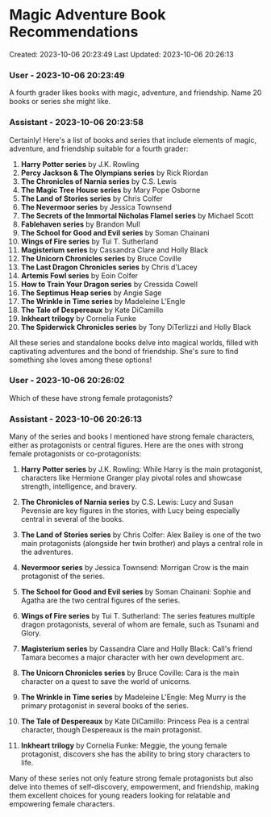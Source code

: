 # Magic Adventure Book Recommendations

Created: 2023-10-06 20:23:49
Last Updated: 2023-10-06 20:26:13

### User - 2023-10-06 20:23:49

A fourth grader likes books with magic, adventure, and friendship. Name 20 books or series she might like. 

### Assistant - 2023-10-06 20:23:58

Certainly! Here's a list of books and series that include elements of magic, adventure, and friendship suitable for a fourth grader:

1. **Harry Potter series** by J.K. Rowling
2. **Percy Jackson & The Olympians series** by Rick Riordan
3. **The Chronicles of Narnia series** by C.S. Lewis
4. **The Magic Tree House series** by Mary Pope Osborne
5. **The Land of Stories series** by Chris Colfer
6. **The Nevermoor series** by Jessica Townsend
7. **The Secrets of the Immortal Nicholas Flamel series** by Michael Scott
8. **Fablehaven series** by Brandon Mull
9. **The School for Good and Evil series** by Soman Chainani
10. **Wings of Fire series** by Tui T. Sutherland
11. **Magisterium series** by Cassandra Clare and Holly Black
12. **The Unicorn Chronicles series** by Bruce Coville
13. **The Last Dragon Chronicles series** by Chris d'Lacey
14. **Artemis Fowl series** by Eoin Colfer
15. **How to Train Your Dragon series** by Cressida Cowell
16. **The Septimus Heap series** by Angie Sage
17. **The Wrinkle in Time series** by Madeleine L'Engle
18. **The Tale of Despereaux** by Kate DiCamillo
19. **Inkheart trilogy** by Cornelia Funke
20. **The Spiderwick Chronicles series** by Tony DiTerlizzi and Holly Black

All these series and standalone books delve into magical worlds, filled with captivating adventures and the bond of friendship. She's sure to find something she loves among these options!

### User - 2023-10-06 20:26:02

Which of these have strong female protagonists? 

### Assistant - 2023-10-06 20:26:13

Many of the series and books I mentioned have strong female characters, either as protagonists or central figures. Here are the ones with strong female protagonists or co-protagonists:

1. **Harry Potter series** by J.K. Rowling: While Harry is the main protagonist, characters like Hermione Granger play pivotal roles and showcase strength, intelligence, and bravery.
  
2. **The Chronicles of Narnia series** by C.S. Lewis: Lucy and Susan Pevensie are key figures in the stories, with Lucy being especially central in several of the books.
  
3. **The Land of Stories series** by Chris Colfer: Alex Bailey is one of the two main protagonists (alongside her twin brother) and plays a central role in the adventures.
  
4. **Nevermoor series** by Jessica Townsend: Morrigan Crow is the main protagonist of the series.
  
5. **The School for Good and Evil series** by Soman Chainani: Sophie and Agatha are the two central figures of the series.
  
6. **Wings of Fire series** by Tui T. Sutherland: The series features multiple dragon protagonists, several of whom are female, such as Tsunami and Glory.
  
7. **Magisterium series** by Cassandra Clare and Holly Black: Call's friend Tamara becomes a major character with her own development arc.
  
8. **The Unicorn Chronicles series** by Bruce Coville: Cara is the main character on a quest to save the world of unicorns.
  
9. **The Wrinkle in Time series** by Madeleine L'Engle: Meg Murry is the primary protagonist in several books of the series.
  
10. **The Tale of Despereaux** by Kate DiCamillo: Princess Pea is a central character, though Despereaux is the main protagonist.
  
11. **Inkheart trilogy** by Cornelia Funke: Meggie, the young female protagonist, discovers she has the ability to bring story characters to life.

Many of these series not only feature strong female protagonists but also delve into themes of self-discovery, empowerment, and friendship, making them excellent choices for young readers looking for relatable and empowering female characters.

